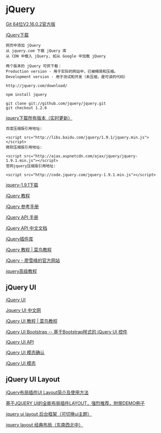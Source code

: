jQuery
===

[Git 64位V2.16.0.2官方版](http://www.wmzhe.com/soft-38801.html)  

[jQuery下载](http://jquery.com/download/)  
~~~
网页中添加 jQuery
从 jquery.com 下载 jQuery 库
从 CDN 中载入 jQuery, 如从 Google 中加载 jQuery

两个版本的 jQuery 可供下载：
Production version - 用于实际的网站中，已被精简和压缩。
Development version - 用于测试和开发（未压缩，是可读的代码）

http://jquery.com/download/

npm install jquery

git clone git://github.com/jquery/jquery.git
git checkout 1.2.6
~~~

[jquery下载所有版本（实时更新）](http://www.jq22.com/jquery-info122)  
~~~
百度压缩版引用地址:

<script src="http://libs.baidu.com/jquery/1.9.1/jquery.min.js"></script>
微软压缩版引用地址:

<script src="http://ajax.aspnetcdn.com/ajax/jquery/jquery-1.9.1.min.js"></script>
官网jquery压缩版引用地址:

<script src="http://code.jquery.com/jquery-1.9.1.min.js"></script>
~~~

[jquery-1.9.1下载](http://www.jq22.com/jquery/jquery-1.9.1.zip)  


[jQuery 教程](https://www.runoob.com/jquery/jquery-tutorial.html)  

[jQuery 参考手册](https://www.runoob.com/jquery/jquery-ref-selectors.html)  

[jQuery API 手册](https://www.runoob.com/manual/jquery/)  

[jQuery API 中文文档 ](http://jquery.cuishifeng.cn/)

[jQuery插件库](http://jquery.cuishifeng.cn/)  

[jQuery 教程 | 菜鸟教程](http://www.runoob.com/jquery/jquery-tutorial.html)  

[jQuery - 廖雪峰的官方网站](https://www.liaoxuefeng.com/wiki/001434446689867b27157e896e74d51a89c25cc8b43bdb3000/001434499993118b8173572625b4afe93a8b19dd707ea1d000)  

[jquery高级教程](https://study.163.com/courses-search?keyword=jQuery&utm_source=baidu&utm_medium=cpc&utm_campaign=affiliate&utm_term=IT_232d&utm_content=SEM)  

jQuery UI
---

[jQuery UI](http://jqueryui.com/)  

[Jquery UI 中文网](http://www.jqueryui.org.cn/)  

[jQuery UI 教程 | 菜鸟教程](https://www.runoob.com/jqueryui/jqueryui-tutorial.html)  

[jQuery UI Bootstrap -- 基于Bootstrap样式的 jQuery UI 控件](http://www.bootcss.com/p/jquery-ui-bootstrap/)  

[jQuery UI API](http://www.runoob.com/jqueryui/api-tabs.html)  

[jQuery UI 模态确认](http://www.runoob.com/try/try.php?filename=jqueryui-example-dialog-modal)  

[jQuery UI 模态](http://www.runoob.com/try/try.php?filename=jqueryui-example-dialog-modal-message)  


jQuery UI Layout
---

[jQuery布局插件UI Layout简介及使用方法](https://blog.csdn.net/zsg88/article/details/65445698)  

[基于JQUERY UI的全能布局插件LAYOUT，强烈推荐，附带DEMO例子](https://download.csdn.net/download/zhang15018441488/10305115)  

[jquery ui layout 后台框架（可切换ui主题）](https://download.csdn.net/download/liuxinxin1125/7703895)  

[jquery layout 经典布局（东南西北中）](https://download.csdn.net/download/gyygjh/9735294)  



